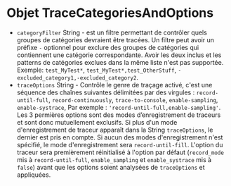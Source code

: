 # Objet TraceCategoriesAndOptions

* `categoryFilter` String - est un filtre permettant de contrôler quels groupes de catégories devraient être tracées. Un filtre peut avoir un préfixe `-` optionnel pour exclure des groupes de catégories qui contiennent une catégorie correspondante. Avoir les deux inclus et les patterns de catégories exclues dans la même liste n'est pas supportée. Exemple: `test_MyTest*`, `test_MyTest*,test_OtherStuff`, `-excluded_category1,-excluded_category2`.
* `traceOptions` String - Contrôle le genre de traçage activé, c'est une séquence des chaînes suivantes délimitées par des virgules : `record-until-full`, `record-continuously`, `trace-to-console`, `enable-sampling`, `enable-systrace`, Par exemple : `'record-until-full,enable-sampling'`. Les 3 permières options sont des modes d’enregistrement de traceurs et sont donc mutuellement exclusifs. Si plus d'un mode d'enregistrement de traceur apparaît dans la String `traceOptions`, le dernier est pris en compte. Si aucun des modes d'enregistrement n'est spécifié, le mode d'enregistrement sera `record-until-fill`. L'option du traceur sera premièrement réinitialisé à l'option par défaut (`record_mode` mis à </code>`record-until-full`, `enable_sampling` et `enable_systrace` mis à `false`) avant que les options soient analysées de `traceOptions` et appliquées.